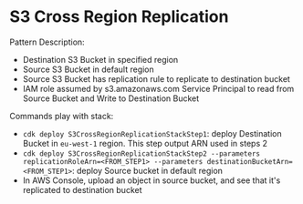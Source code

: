 # S3 Cross Region Replication

Pattern Description:
- Destination S3 Bucket in specified region
- Source S3 Bucket in default region
- Source S3 Bucket has replication rule to replicate to destination bucket
- IAM role assumed by s3.amazonaws.com Service Principal to read from Source Bucket and Write to Destination Bucket  


Commands play with stack:
- `cdk deploy S3CrossRegionReplicationStackStep1`: deploy Destination Bucket in `eu-west-1` region. This step output ARN used in steps 2 
- `cdk deploy S3CrossRegionReplicationStackStep2 --parameters replicationRoleArn=<FROM_STEP1> --parameters destinationBucketArn=<FROM_STEP1>`: deploy Source bucket in default region
- In AWS Console, upload an object in source bucket, and see that it's replicated to destination bucket

